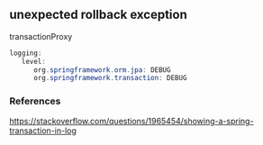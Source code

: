 ## unexpected rollback exception

transactionProxy

```java
logging:
   level:
      org.springframework.orm.jpa: DEBUG
      org.springframework.transaction: DEBUG
```





### References

https://stackoverflow.com/questions/1965454/showing-a-spring-transaction-in-log

